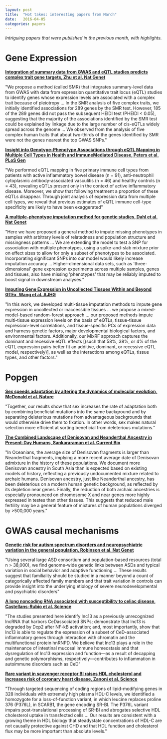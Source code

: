 ```yaml
---
layout: post
title:  "Hot takes: interesting papers from March"
date:   2016-04-05
categories: papers
---
```


*Intriguing papers that were published in the previous month, with highlights.*

# Gene Expression 

**[Integration of summary data from GWAS and eQTL studies predicts complex trait gene targets, Zhu et al. Nat Genet](http://www.nature.com/ng/journal/vaop/ncurrent/full/ng.3538.html)**

"We propose a method (called SMR) that integrates summary-level data from GWAS with data from expression quantitative trait locus (eQTL) studies to identify genes whose expression levels are associated with a complex trait because of pleiotropy ... In the SMR analysis of five complex traits, we initially identified associations for 289 genes by the SMR test. However, 185 of the 289 genes did not pass the subsequent HEIDI test (PHEIDI < 0.05), suggesting that the majority of the associations identified by the SMR test could be explained by linkage due to the large number of cis-eQTLs widely spread across the genome ... We observed from the analysis of five complex human traits that about two-thirds of the genes identified by SMR were not the genes nearest the top GWAS SNPs."

**[Insight into Genotype-Phenotype Associations through eQTL Mapping in Multiple Cell Types in Health and ImmuneMediated Disease, Peters et al. PLoS Gen](http://journals.plos.org/plosgenetics/article?id=10.1371/journal.pgen.1005908)**

"We performed eQTL mapping in five primary immune cell types from patients with active inflammatory bowel disease (n = 91), anti-neutrophil cytoplasmic antibody-associated vasculitis (n = 46) and healthy controls (n = 43), revealing eQTLs present only in the context of active inflammatory disease. Moreover, we show that following treatment a proportion of these eQTLs disappear. Through joint analysis of expression data from multiple cell types, we reveal that previous estimates of eQTL immune cell-type specificity are likely to have been exaggerated"

**[A multiple-phenotype imputation method for genetic studies, Dahl et al. Nat Genet](http://www.nature.com/ng/journal/v48/n4/full/ng.3513.html)**

"Here we have proposed a general method to impute missing phenotypes in samples with arbitrary levels of relatedness and population structure and missingness patterns ... We are extending the model to test a SNP for association with multiple phenotypes, using a spike-and-slab mixture prior on effect sizes to allow for only a subset of phenotypes to be associated. Incorporating significant SNPs into our model would likely increase imputation accuracy ... Higher-dimensional data sets, such as 'three-dimensional' gene expression experiments across multiple samples, genes and tissues, also have missing 'phenotypes' that may be reliably imputed to boost signal in downstream analyses."

**[Imputing Gene Expression in Uncollected Tissues Within and Beyond GTEx, Wang et al. AJHG](http://www.cell.com/ajhg/fulltext/S0002-9297(16)00071-9)**

"In this work, we developed multi-tissue imputation methods to impute gene expression in uncollected or inaccessible tissues ... we propose a mixed-model-based
random-forest approach ... our proposed methods impute multi-tissue expression levels on the basis of eQTLs, tissue-tissue expression-level correlations, and tissue-specific PCs of expression data and harness genetic factors, major developmental biological factors, and environmental factors. Additionally, our MixRF approach captures the dominant and recessive eQTL effects [(such that 58%, 38%, or 4% of the eQTL expression pairs better fit an additive,
dominant, or recessive eQTL model, respectively)], as well as the interactions among eQTLs, tissue types, and other factors."

# Popgen

**[Sex speeds adaptation by altering the dynamics of molecular evolution, McDonald et al. Nature](http://www.nature.com/nature/journal/v531/n7593/full/nature17143.html)**

"Together, our results show that sex increases the rate of adaptation both by combining beneficial mutations into the same background and by separating deleterious mutations from advantageous backgrounds that would otherwise drive them to fixation. In other words, sex makes natural selection more efficient at sorting beneficial from deleterious mutations."

**[The Combined Landscape of Denisovan and Neanderthal Ancestry in Present-Day Humans, Sankararaman et al. Current Bio](http://www.cell.com/current-biology/abstract/S0960-9822(16)30247-0)**

"In Oceanians, the average size of Denisovan fragments is larger than Neanderthal fragments, implying a more recent average date of Denisovan admixture in the history of these populations. We document more Denisovan ancestry in South Asia than is expected based on existing models of history, reflecting a previously undocumented mixture related to archaic humans. Denisovan ancestry, just like Neanderthal ancestry, has been deleterious on a modern human genetic background, as reflected by its depletion near genes. Finally, the reduction of both archaic ancestries is especially pronounced on chromosome X and near genes more highly expressed in testes than other tissues. This suggests that reduced male fertility may be a general feature of mixtures of human populations diverged by >500,000 years."

# GWAS causal mechanisms

**[Genetic risk for autism spectrum disorders and neuropsychiatric variation in the general population, Robinson et al. Nat Genet](http://www.nature.com/ng/journal/vaop/ncurrent/full/ng.3529.html)**

"Using several large ASD consortium and population-based resources (total n > 38,000),
we find genome-wide genetic links between ASDs and typical variation in social behavior and adaptive functioning ...  These results suggest that familiality should be studied in a manner beyond a count of categorically affected family members and that trait variation in controls can provide insight into the underlying etiology of severe neurodevelopmental and psychiatric disorders"

**[A long noncoding RNA associated with susceptibility to celiac disease, Castellans-Rubio et al. Science](http://science.sciencemag.org/content/352/6281/91)**

"The studies presented here identify lnc13 as a previously unrecognized lncRNA that harbors CeDassociated SNPs; demonstrate that lnc13 is degraded by Dcp2 after NF-kB activation; and, most importantly, show that lnc13 is able to regulate the expression of a subset of CeD-associated inflammatory genes through interaction with chromatin and the multifunctional protein hnRNPD. We believe that lnc13 plays a role in the maintenance of intestinal mucosal immune homeostasis and that dysregulation of lnc13 expression and function—as a result of decapping and genetic polymorphisms, respectively—contributes to inflammation in autoimmune disorders such as CeD"

**[Rare variant in scavenger receptor BI raises HDL cholesterol and increases risk of coronary heart disease, Zanoni et al. Science ](http://science.sciencemag.org/content/351/6278/1166)**

"Through targeted sequencing of coding regions of lipid-modifying genes in 328 individuals with extremely high plasma HDL-C levels, we identified a homozygote for a loss-of-function
variant, in which leucine replaces proline 376 (P376L), in SCARB1, the gene encoding SR-BI. The P376L variant impairs post-translational processing of SR-BI and abrogates selective HDL cholesterol uptake in transfected cells ... Our results are consistent with a growing theme in HDL biology that steadystate concentrations of HDL-C are not causally protective against CHD and that HDL function and cholesterol flux may be more important than absolute levels."